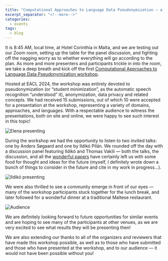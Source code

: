 ```yaml
---
title: "Computational Approaches to Language Data Pseudonymization — a post-workshop report"
excerpt_separator: "<!--more-->"
categories:
  - events
tags:
  - blog
---
```


It is 8:45 AM, local time, at Hotel Corinthia in Malta, and we are testing out our Zoom room, setting up the table for the panel discussion, and fighting off the nagging worry as to whether everything will go according to the plan. As more and more presenters and participants trickle in into the room, we take a deep breath and kick off the first [Computational Approaches to Language Data Pseudonymization workshop](https://mormor-karl.github.io/events/CALD-pseudo/). 

Hosted at EACL 2024, the workshop was entirely devoted to pseudonymization (or “student minimization”, as the automatic speech recognition “understood” it), anonymization, data privacy and related concepts. We had received 15 submissions, out of which 10 were accepted for a presentation at the workshop, representing a variety of domains, approaches, and languages. With a respectable audience to witness the presentations, both on site and online, we were happy to see such interest in this topic!

![Elena presenting](../assets/images/elena-2024.JPG)

During the workshop we had the opportunity to listen to two invited talks: one by Anders Søgaard and one by Ildikó Pilán. We rounded off the day with a discussion panel featuring Ildikó and Thomas Vakili  — both the talks, the discussion, and all the [wonderful papers](https://aclanthology.org/2024.caldpseudo-1.0/) have certainly left us with some food for thought and ideas for the future (myself, I definitely wrote down a bunch of things to consider in the future and cite in my work in progress…). 

![Ildikó presenting](../assets/images/ildiko-2024.jpeg)

We were also thrilled to see a community emerge in front of our eyes — many of the workshop participants stuck together for the lunch break, and later followed for a wonderful dinner at a traditional Maltese restaurant.

![Audience](../assets/images/audience-2024.jpeg)

We are definitely looking forward to future opportunities for similar events and are hoping to see many of the participants at other venues, as we are very excited to see what results they will be presenting then!

We are also extending our thanks to all of the organizers and reviewers that have made this workshop possible, as well as to those who have submitted and those who have presented at the workshop, and to our audience — it would not have been possible without you!
